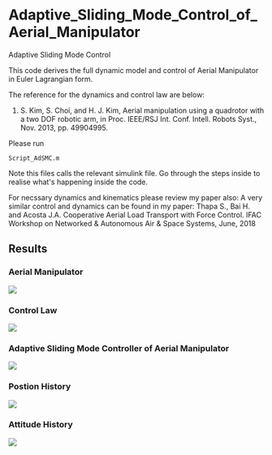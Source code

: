 # Adaptive_Sliding_Mode_Control_of_Aerial_Manipulator
Adaptive Sliding Mode Control

This code derives the full dynamic model and control of Aerial Manipulator in Euler Lagrangian form. 

The reference for the dynamics and control law are below: 
1. S. Kim, S. Choi, and H. J. Kim, Aerial manipulation using a quadrotor with a two DOF robotic arm, in Proc.
IEEE/RSJ Int. Conf. Intell. Robots Syst., Nov. 2013, pp. 49904995.

Please run 
```
Script_AdSMC.m
```

Note this files calls the relevant simulink file. Go through the steps inside to realise what's happening inside the code. 

For necssary dynamics and kinematics please review my paper also: 
A very similar control and dynamics can be found in my paper: Thapa S., Bai H. and Acosta J.A. Cooperative Aerial Load Transport with Force Control. IFAC Workshop on Networked & Autonomous Air & Space Systems, June, 2018

## Results 
### Aerial Manipulator 
![](https://github.com/sandeshthapa/Adaptive_Sliding_Mode_Control_of_Aerial_Manipulator/blob/master/uav_arm.jpg)


### Control Law 
![](https://github.com/sandeshthapa/Adaptive_Sliding_Mode_Control_of_Aerial_Manipulator/blob/master/Adsm.PNG)

### Adaptive Sliding Mode Controller of Aerial Manipulator 
![](https://github.com/sandeshthapa/Adaptive_Sliding_Mode_Control_of_Aerial_Manipulator/blob/master/asmc.jpg)

### Postion History 
![](https://github.com/sandeshthapa/Adaptive_Sliding_Mode_Control_of_Aerial_Manipulator/blob/master/pos_history.jpg)

### Attitude History 
![](https://github.com/sandeshthapa/Adaptive_Sliding_Mode_Control_of_Aerial_Manipulator/blob/master/attitude_history.jpg)


